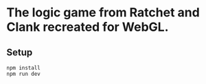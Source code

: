 # The logic game from Ratchet and Clank recreated for WebGL.

## Setup
```node
npm install
npm run dev
```

